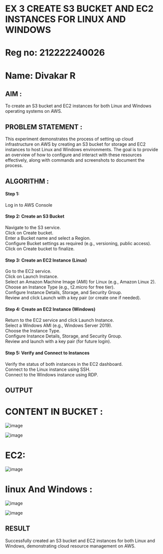  # EX 3 CREATE S3 BUCKET AND EC2 INSTANCES FOR LINUX AND WINDOWS

 # Reg no: 212222240026
 # Name: Divakar R

## AIM :
To create an S3 bucket and EC2 instances for both Linux and Windows operating systems on AWS.

## PROBLEM STATEMENT :
This experiment demonstrates the process of setting up cloud infrastructure on AWS by creating an S3 bucket for storage and EC2 instances to host Linux and Windows environments. The goal is to provide an overview of how to configure and interact with these resources effectively, along with commands and screenshots to document the process.

## ALGORITHM :

#### Step 1:
Log in to AWS Console</br>

#### Step 2: Create an S3 Bucket</br>
Navigate to the S3 service.</br>
Click on Create bucket.</br>
Enter a Bucket name and select a Region.</br>
Configure Bucket settings as required (e.g., versioning, public access).</br>
Click on Create bucket to finalize.</br>

#### Step 3: Create an EC2 Instance (Linux)
Go to the EC2 service.</br>
Click on Launch Instance.</br>
Select an Amazon Machine Image (AMI) for Linux (e.g., Amazon Linux 2).</br>
Choose an Instance Type (e.g., t2.micro for free tier).</br>
Configure Instance Details, Storage, and Security Group.</br>
Review and click Launch with a key pair (or create one if needed).</br>

#### Step 4: Create an EC2 Instance (Windows)
Return to the EC2 service and click Launch Instance.</br>
Select a Windows AMI (e.g., Windows Server 2019).</br>
Choose the Instance Type.</br>
Configure Instance Details, Storage, and Security Group.</br>
Review and launch with a key pair (for future login).</br>

#### Step 5: Verify and Connect to Instances
Verify the status of both instances in the EC2 dashboard.</br>
Connect to the Linux instance using SSH.</br>
Connect to the Windows instance using RDP.</br>

## OUTPUT

# CONTENT IN BUCKET :
![image](https://github.com/user-attachments/assets/63ca09d6-3ad4-4d68-a6d7-49e094f17af8)

![image](https://github.com/user-attachments/assets/74f8ba09-7ce5-4464-94b6-9615dcdd613c)


# EC2:
![image](https://github.com/user-attachments/assets/d58b85c9-5486-4bf2-a1d4-f470e7e4d838)

# linux And Windows :
![image](https://github.com/user-attachments/assets/00a662e7-de85-47ff-808a-80dc2471062d)

![image](https://github.com/user-attachments/assets/9510a304-ab1e-4ca2-a5ae-15bf978b85ff)


## RESULT
 Successfully created an S3 bucket and EC2 instances for both Linux and Windows, demonstrating cloud resource management on AWS.









